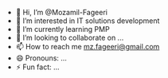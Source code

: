 - 👋 Hi, I’m @Mozamil-Fageeri
- 👀 I’m interested in IT solutions development 
- 🌱 I’m currently learning PMP
- 💞️ I’m looking to collaborate on ...
- 📫 How to reach me mz.fageeri@gmail.com
- 😄 Pronouns: ...
- ⚡ Fun fact: ...

<!---
Mozamil-Fageeri/Mozamil-Fageeri is a ✨ special ✨ repository because its `README.md` (this file) appears on your GitHub profile.
You can click the Preview link to take a look at your changes.
--->

